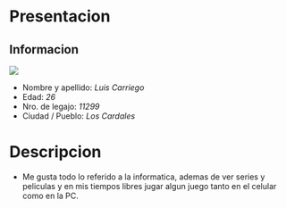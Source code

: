 # Presentacion
## **Informacion**
![](https://images7.alphacoders.com/840/thumb-350-840909.png)
  - Nombre y apellido: *Luis Carriego*
  - Edad: *26*
  - Nro. de legajo: *11299*
  - Ciudad / Pueblo: *Los Cardales*
# Descripcion
 - Me gusta todo lo referido a la informatica, ademas de ver series y peliculas y en mis tiempos libres jugar algun juego tanto en el celular como en la PC.
